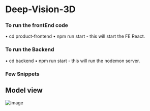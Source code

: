 # Deep-Vision-3D

### To run the frontEnd code

• cd product-frontend
• npm run start - this will start the FE React.


### To run the Backend

• cd backend
• npm run start - this will run the nodemon server.

### Few Snippets

## Model view
![image](https://user-images.githubusercontent.com/66909138/198850165-37026312-001b-4fe7-8ea2-15e95c5232c4.png)


